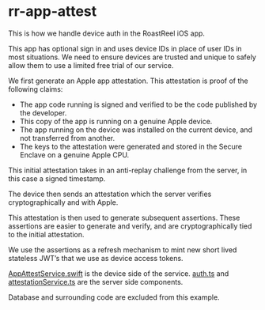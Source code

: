 # rr-app-attest

This is how we handle device auth in the RoastReel iOS app.

This app has optional sign in and uses device IDs in place of user IDs in most situations.
We need to ensure devices are trusted and unique to safely allow them to use a limited free trial of our service.

We first generate an Apple app attestation. 
This attestation is proof of the following claims:
- The app code running is signed and verified to be the code published by the developer.
- This copy of the app is running on a genuine Apple device.
- The app running on the device was installed on the current device, and not transferred from another.
- The keys to the attestation were generated and stored in the Secure Enclave on a genuine Apple CPU.

This initial attestation takes in an anti-replay challenge from the server, in this case a signed timestamp. 

The device then sends an attestation which the server verifies cryptographically and with Apple.

This attestation is then used to generate subsequent assertions. These assertions are easier to generate and verify, and are cryptographically tied to the initial attestation. 

We use the assertions as a refresh mechanism to mint new short lived stateless JWT’s that we use as device access tokens. 

[AppAttestService.swift](AppAttestService.swift) is the device side of the service.
[auth.ts](auth.ts) and [attestationService.ts](attestationService.ts) are the server side components.

Database and surrounding code are excluded from this example.

